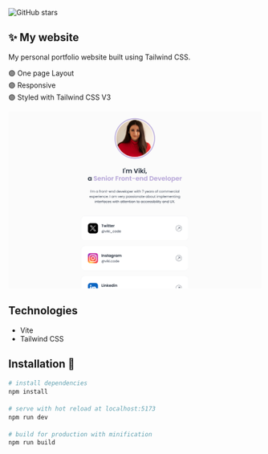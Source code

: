 ![GitHub stars](https://img.shields.io/github/stars/viashchuk/viki-code?color=purple)

## ✨ My website

My personal portfolio website built using Tailwind CSS.  

🟣 One page Layout  
🟣 Responsive  
🟣 Styled with Tailwind CSS V3

![Preview](	https://github.com/viashchuk/viki-code/blob/main/public/preview.png?raw=true "My website")

## Technologies

- Vite
- Tailwind CSS

## Installation 🚀

``` bash
# install dependencies
npm install

# serve with hot reload at localhost:5173
npm run dev

# build for production with minification
npm run build
```